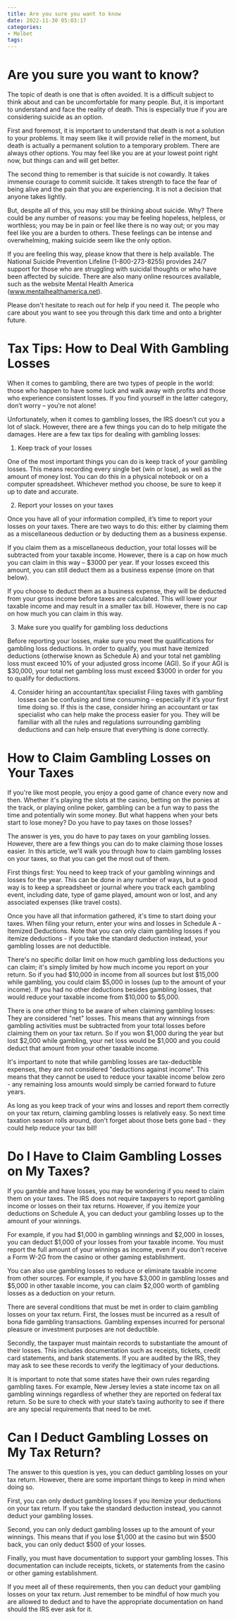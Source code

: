 ```yaml
---
title: Are you sure you want to know
date: 2022-11-30 05:03:17
categories:
- Melbet
tags:
---
```



#  Are you sure you want to know?

The topic of death is one that is often avoided. It is a difficult subject to think about and can be uncomfortable for many people. But, it is important to understand and face the reality of death. This is especially true if you are considering suicide as an option.

First and foremost, it is important to understand that death is not a solution to your problems. It may seem like it will provide relief in the moment, but death is actually a permanent solution to a temporary problem. There are always other options. You may feel like you are at your lowest point right now, but things can and will get better.

The second thing to remember is that suicide is not cowardly. It takes immense courage to commit suicide. It takes strength to face the fear of being alive and the pain that you are experiencing. It is not a decision that anyone takes lightly.

But, despite all of this, you may still be thinking about suicide. Why? There could be any number of reasons: you may be feeling hopeless, helpless, or worthless; you may be in pain or feel like there is no way out; or you may feel like you are a burden to others. These feelings can be intense and overwhelming, making suicide seem like the only option.

If you are feeling this way, please know that there is help available. The National Suicide Prevention Lifeline (1-800-273-8255) provides 24/7 support for those who are struggling with suicidal thoughts or who have been affected by suicide. There are also many online resources available, such as the website Mental Health America (www.mentalhealthamerica.net).

Please don't hesitate to reach out for help if you need it. The people who care about you want to see you through this dark time and onto a brighter future.

#  Tax Tips: How to Deal With Gambling Losses

When it comes to gambling, there are two types of people in the world: those who happen to have some luck and walk away with profits and those who experience consistent losses. If you find yourself in the latter category, don’t worry – you’re not alone!

Unfortunately, when it comes to gambling losses, the IRS doesn’t cut you a lot of slack. However, there are a few things you can do to help mitigate the damages. Here are a few tax tips for dealing with gambling losses:

1. Keep track of your losses

One of the most important things you can do is keep track of your gambling losses. This means recording every single bet (win or lose), as well as the amount of money lost. You can do this in a physical notebook or on a computer spreadsheet. Whichever method you choose, be sure to keep it up to date and accurate.

2. Report your losses on your taxes

Once you have all of your information compiled, it’s time to report your losses on your taxes. There are two ways to do this: either by claiming them as a miscellaneous deduction or by deducting them as a business expense.

If you claim them as a miscellaneous deduction, your total losses will be subtracted from your taxable income. However, there is a cap on how much you can claim in this way – $3000 per year. If your losses exceed this amount, you can still deduct them as a business expense (more on that below).

If you choose to deduct them as a business expense, they will be deducted from your gross income before taxes are calculated. This will lower your taxable income and may result in a smaller tax bill. However, there is no cap on how much you can claim in this way.

3. Make sure you qualify for gambling loss deductions

Before reporting your losses, make sure you meet the qualifications for gambling loss deductions. In order to qualify, you must have itemized deductions (otherwise known as Schedule A) and your total net gambling loss must exceed 10% of your adjusted gross income (AGI). So if your AGI is $30,000, your total net gambling loss must exceed $3000 in order for you to qualify for deductions.

4. Consider hiring an accountant/tax specialist
Filing taxes with gambling losses can be confusing and time consuming – especially if it’s your first time doing so. If this is the case, consider hiring an accountant or tax specialist who can help make the process easier for you. They will be familiar with all the rules and regulations surrounding gambling deductions and can help ensure that everything is done correctly.

#  How to Claim Gambling Losses on Your Taxes

If you're like most people, you enjoy a good game of chance every now and then. Whether it's playing the slots at the casino, betting on the ponies at the track, or playing online poker, gambling can be a fun way to pass the time and potentially win some money. But what happens when your bets start to lose money? Do you have to pay taxes on those losses?

The answer is yes, you do have to pay taxes on your gambling losses. However, there are a few things you can do to make claiming those losses easier. In this article, we'll walk you through how to claim gambling losses on your taxes, so that you can get the most out of them.

First things first: You need to keep track of your gambling winnings and losses for the year. This can be done in any number of ways, but a good way is to keep a spreadsheet or journal where you track each gambling event, including date, type of game played, amount won or lost, and any associated expenses (like travel costs).

Once you have all that information gathered, it's time to start doing your taxes. When filing your return, enter your wins and losses in Schedule A - Itemized Deductions. Note that you can only claim gambling losses if you itemize deductions - if you take the standard deduction instead, your gambling losses are not deductible.

There's no specific dollar limit on how much gambling loss deductions you can claim; it's simply limited by how much income you report on your return. So if you had $10,000 in income from all sources but lost $15,000 while gambling, you could claim $5,000 in losses (up to the amount of your income). If you had no other deductions besides gambling losses, that would reduce your taxable income from $10,000 to $5,000.

There is one other thing to be aware of when claiming gambling losses: They are considered "net" losses. This means that any winnings from gambling activities must be subtracted from your total losses before claiming them on your tax return. So if you won $1,000 during the year but lost $2,000 while gambling, your net loss would be $1,000 and you could deduct that amount from your other taxable income.

It's important to note that while gambling losses are tax-deductible expenses, they are not considered "deductions against income". This means that they cannot be used to reduce your taxable income below zero - any remaining loss amounts would simply be carried forward to future years.

As long as you keep track of your wins and losses and report them correctly on your tax return, claiming gambling losses is relatively easy. So next time taxation season rolls around, don't forget about those bets gone bad - they could help reduce your tax bill!

#  Do I Have to Claim Gambling Losses on My Taxes?

If you gamble and have losses, you may be wondering if you need to claim them on your taxes. The IRS does not require taxpayers to report gambling income or losses on their tax returns. However, if you itemize your deductions on Schedule A, you can deduct your gambling losses up to the amount of your winnings.

For example, if you had $1,000 in gambling winnings and $2,000 in losses, you can deduct $1,000 of your losses from your taxable income. You must report the full amount of your winnings as income, even if you don’t receive a Form W-2G from the casino or other gaming establishment.

You can also use gambling losses to reduce or eliminate taxable income from other sources. For example, if you have $3,000 in gambling losses and $5,000 in other taxable income, you can claim $2,000 worth of gambling losses as a deduction on your return.

There are several conditions that must be met in order to claim gambling losses on your tax return. First, the losses must be incurred as a result of bona fide gambling transactions. Gambling expenses incurred for personal pleasure or investment purposes are not deductible.

Secondly, the taxpayer must maintain records to substantiate the amount of their losses. This includes documentation such as receipts, tickets, credit card statements, and bank statements. If you are audited by the IRS, they may ask to see these records to verify the legitimacy of your deductions.

It is important to note that some states have their own rules regarding gambling taxes. For example, New Jersey levies a state income tax on all gambling winnings regardless of whether they are reported on federal tax return. So be sure to check with your state’s taxing authority to see if there are any special requirements that need to be met.

#  Can I Deduct Gambling Losses on My Tax Return?

The answer to this question is yes, you can deduct gambling losses on your tax return. However, there are some important things to keep in mind when doing so.

First, you can only deduct gambling losses if you itemize your deductions on your tax return. If you take the standard deduction instead, you cannot deduct your gambling losses.

Second, you can only deduct gambling losses up to the amount of your winnings. This means that if you lose $1,000 at the casino but win $500 back, you can only deduct $500 of your losses.

Finally, you must have documentation to support your gambling losses. This documentation can include receipts, tickets, or statements from the casino or other gaming establishment.

If you meet all of these requirements, then you can deduct your gambling losses on your tax return. Just remember to be mindful of how much you are allowed to deduct and to have the appropriate documentation on hand should the IRS ever ask for it.